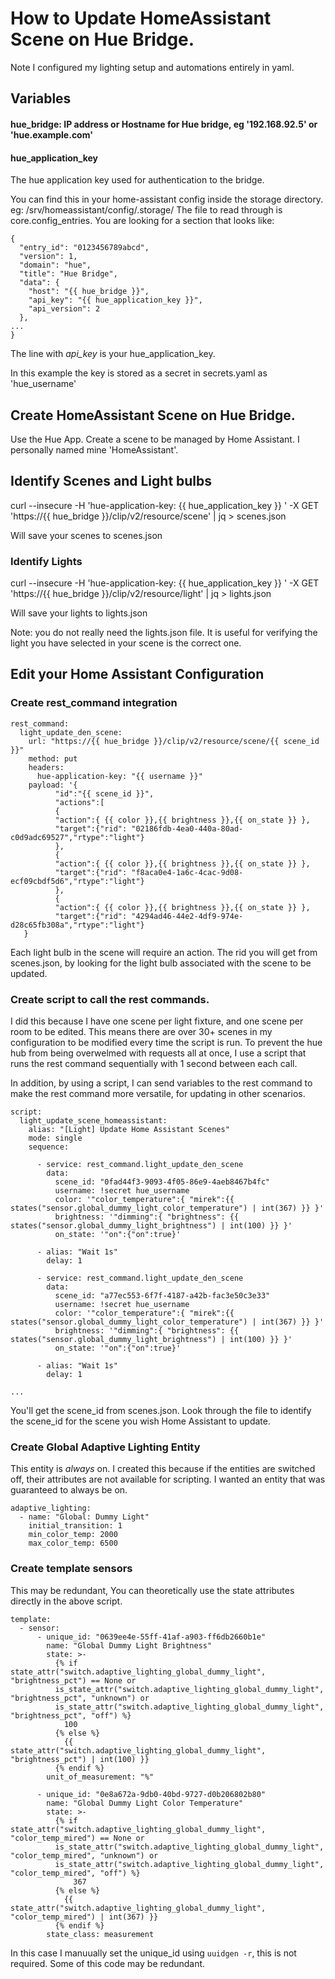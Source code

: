 # How to Update HomeAssistant Scene on Hue Bridge.

Note I configured my lighting setup and automations entirely in yaml.

## Variables
#### hue_bridge: IP address or Hostname for Hue bridge, eg '192.168.92.5' or 'hue.example.com'
#### hue_application_key
The hue application key used for authentication to the bridge.

You can find this in your home-assistant config inside the storage directory. eg: /srv/homeassistant/config/.storage/
The file to read through is core.config_entries.  You are looking for a section that looks like:

```
{
  "entry_id": "0123456789abcd",
  "version": 1,
  "domain": "hue",
  "title": "Hue Bridge",
  "data": {
    "host": "{{ hue_bridge }}",
    "api_key": "{{ hue_application_key }}",
    "api_version": 2
  },
...
}
```

The line with *api_key* is your hue_application_key.

In this example the key is stored as a secret in secrets.yaml as 'hue_username'

## Create HomeAssistant Scene on Hue Bridge.

Use the Hue App.  Create a scene to be managed by Home Assistant.  I personally named mine 'HomeAssistant'.

## Identify Scenes and Light bulbs

curl --insecure -H 'hue-application-key: {{ hue_application_key }} ' -X GET 'https://{{ hue_bridge }}/clip/v2/resource/scene' | jq > scenes.json

Will save your scenes to scenes.json

### Identify Lights
curl --insecure -H 'hue-application-key: {{ hue_application_key }} ' -X GET 'https://{{ hue_bridge }}/clip/v2/resource/light' | jq > lights.json

Will save your lights to lights.json

Note: you do not really need the lights.json file.  It is useful for verifying the light you have
selected in your scene is the correct one.

## Edit your Home Assistant Configuration

### Create rest_command integration
```
rest_command:
  light_update_den_scene:
    url: "https://{{ hue_bridge }}/clip/v2/resource/scene/{{ scene_id }}"
    method: put
    headers:
      hue-application-key: "{{ username }}"
    payload: '{
          "id":"{{ scene_id }}",
          "actions":[
          {
          "action":{ {{ color }},{{ brightness }},{{ on_state }} },
          "target":{"rid": "02186fdb-4ea0-440a-80ad-c0d9adc69527","rtype":"light"}
          },
          {
          "action":{ {{ color }},{{ brightness }},{{ on_state }} },
          "target":{"rid": "f8aca0e4-1a6c-4cac-9d08-ecf09cbdf5d6","rtype":"light"}
          },
          {
          "action":{ {{ color }},{{ brightness }},{{ on_state }} },
          "target":{"rid": "4294ad46-44e2-4df9-974e-d28c65fb308a","rtype":"light"}
   }
```

Each light bulb in the scene will require an action.  The rid you will get from scenes.json, by looking
for the light bulb associated with the scene to be updated.

### Create script to call the rest commands.

I did this because I have one scene per light fixture, and one scene per room to be edited.  This
means there are over 30+ scenes in my configuration to be modified every time the script is run.  To
prevent the hue hub from being overwelmed with requests all at once, I use a script that runs the
rest command sequentially with 1 second between each call.

In addition, by using a script, I can send variables to the rest command to make the rest command
more versatile, for updating in other scenarios.

```
script:
  light_update_scene_homeassistant:
    alias: "[Light] Update Home Assistant Scenes"
    mode: single
    sequence:

      - service: rest_command.light_update_den_scene
        data:
          scene_id: "0fad44f3-9093-4f05-86e9-4aeb8467b4fc"
          username: !secret hue_username
          color: '"color_temperature":{ "mirek":{{ states("sensor.global_dummy_light_color_temperature") | int(367) }} }'
          brightness: '"dimming":{ "brightness": {{ states("sensor.global_dummy_light_brightness") | int(100) }} }'
          on_state: '"on":{"on":true}'

      - alias: "Wait 1s"
        delay: 1

      - service: rest_command.light_update_den_scene
        data:
          scene_id: "a77ec553-6f7f-4187-a42b-fac3e50c3e33"
          username: !secret hue_username
          color: '"color_temperature":{ "mirek":{{ states("sensor.global_dummy_light_color_temperature") | int(367) }} }'
          brightness: '"dimming":{ "brightness": {{ states("sensor.global_dummy_light_brightness") | int(100) }} }'
          on_state: '"on":{"on":true}'

      - alias: "Wait 1s"
        delay: 1

...
```

You'll get the scene_id from scenes.json.  Look through the file to identify the scene_id for the
scene you wish Home Assistant to update.

### Create Global Adaptive Lighting Entity

This entity is *always* on.  I created this because if the entities are switched off, their
attributes are not available for scripting.  I wanted an entity that was guaranteed to always be on.

```
adaptive_lighting:
  - name: "Global: Dummy Light"
    initial_transition: 1
    min_color_temp: 2000
    max_color_temp: 6500
```

### Create template sensors

This may be redundant, You can theoretically use the state attributes directly in the above script.

```
template:
  - sensor:
      - unique_id: "0639ee4e-55ff-41af-a903-ff6db2660b1e"
        name: "Global Dummy Light Brightness"
        state: >-
          {% if state_attr("switch.adaptive_lighting_global_dummy_light", "brightness_pct") == None or
          is_state_attr("switch.adaptive_lighting_global_dummy_light", "brightness_pct", "unknown") or
          is_state_attr("switch.adaptive_lighting_global_dummy_light", "brightness_pct", "off") %}
            100
          {% else %}
            {{ state_attr("switch.adaptive_lighting_global_dummy_light", "brightness_pct") | int(100) }}
          {% endif %}
        unit_of_measurement: "%"

      - unique_id: "0e8a672a-9db0-40bd-9727-d0b206802b80"
        name: "Global Dummy Light Color Temperature"
        state: >-
          {% if state_attr("switch.adaptive_lighting_global_dummy_light", "color_temp_mired") == None or
          is_state_attr("switch.adaptive_lighting_global_dummy_light", "color_temp_mired", "unknown") or
          is_state_attr("switch.adaptive_lighting_global_dummy_light", "color_temp_mired", "off") %}
              367
          {% else %}
            {{ state_attr("switch.adaptive_lighting_global_dummy_light", "color_temp_mired") | int(367) }}
          {% endif %}
        state_class: measurement
```

In this case I manuually set the unique_id using ```uuidgen -r```, this is not required.  Some of
this code may be redundant.
